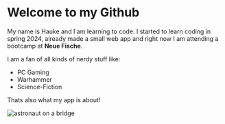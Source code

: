 # Welcome to my Github

My name is Hauke and I am learning to code. 
I started to learn coding in spring 2024, already made a small web app and right now I am attending a bootcamp at **Neue Fische**.

I am a fan of all kinds of nerdy stuff like:
- PC Gaming
- Warhammer
- Science-Fiction
  
Thats also what my app is about!

![astronaut on a bridge](https://plus.unsplash.com/premium_photo-1682124865982-86f0aa859b01?q=80&w=1760&auto=format&fit=crop&ixlib=rb-4.0.3&ixid=M3wxMjA3fDB8MHxwaG90by1wYWdlfHx8fGVufDB8fHx8fA%3D%3D)

